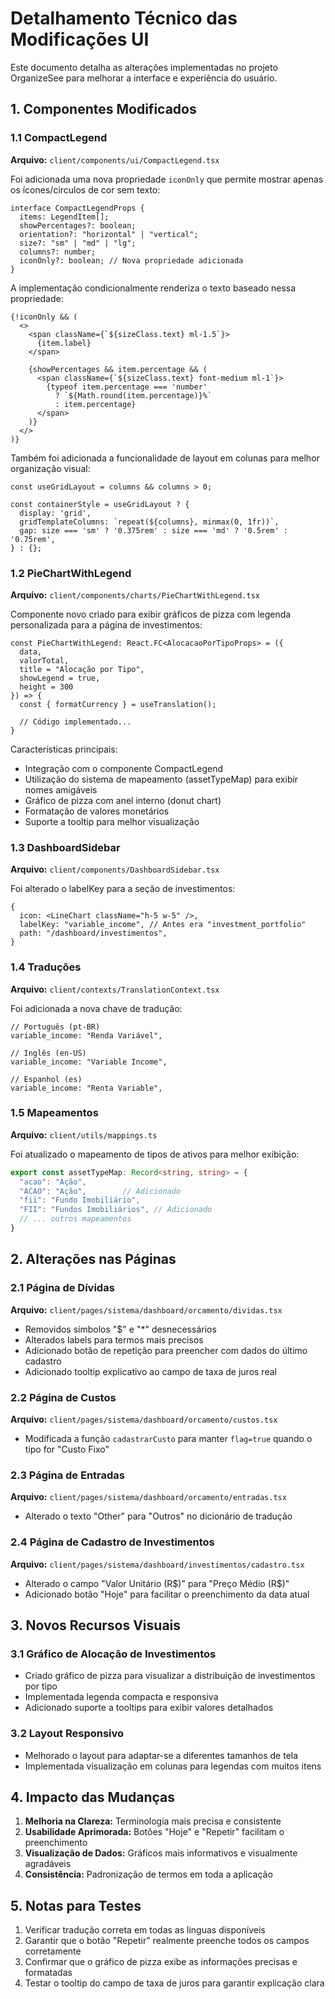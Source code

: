 # Detalhamento Técnico das Modificações UI

Este documento detalha as alterações implementadas no projeto OrganizeSee para melhorar a interface e experiência do usuário.

## 1. Componentes Modificados

### 1.1 CompactLegend

**Arquivo:** `client/components/ui/CompactLegend.tsx`

Foi adicionada uma nova propriedade `iconOnly` que permite mostrar apenas os ícones/círculos de cor sem texto:

```tsx
interface CompactLegendProps {
  items: LegendItem[];
  showPercentages?: boolean;
  orientation?: "horizontal" | "vertical";
  size?: "sm" | "md" | "lg";
  columns?: number; 
  iconOnly?: boolean; // Nova propriedade adicionada
}
```

A implementação condicionalmente renderiza o texto baseado nessa propriedade:

```tsx
{!iconOnly && (
  <>
    <span className={`${sizeClass.text} ml-1.5`}>
      {item.label}
    </span>
    
    {showPercentages && item.percentage && (
      <span className={`${sizeClass.text} font-medium ml-1`}>
        {typeof item.percentage === 'number' 
          ? `${Math.round(item.percentage)}%` 
          : item.percentage}
      </span>
    )}
  </>
)}
```

Também foi adicionada a funcionalidade de layout em colunas para melhor organização visual:

```tsx
const useGridLayout = columns && columns > 0;

const containerStyle = useGridLayout ? {
  display: 'grid',
  gridTemplateColumns: `repeat(${columns}, minmax(0, 1fr))`,
  gap: size === 'sm' ? '0.375rem' : size === 'md' ? '0.5rem' : '0.75rem',
} : {};
```

### 1.2 PieChartWithLegend

**Arquivo:** `client/components/charts/PieChartWithLegend.tsx`

Componente novo criado para exibir gráficos de pizza com legenda personalizada para a página de investimentos:

```tsx
const PieChartWithLegend: React.FC<AlocacaoPorTipoProps> = ({ 
  data, 
  valorTotal,
  title = "Alocação por Tipo",
  showLegend = true,
  height = 300
}) => {
  const { formatCurrency } = useTranslation();
  
  // Código implementado...
}
```

Características principais:
- Integração com o componente CompactLegend
- Utilização do sistema de mapeamento (assetTypeMap) para exibir nomes amigáveis
- Gráfico de pizza com anel interno (donut chart)
- Formatação de valores monetários
- Suporte a tooltip para melhor visualização

### 1.3 DashboardSidebar

**Arquivo:** `client/components/DashboardSidebar.tsx`

Foi alterado o labelKey para a seção de investimentos:

```tsx
{
  icon: <LineChart className="h-5 w-5" />,
  labelKey: "variable_income", // Antes era "investment_portfolio"
  path: "/dashboard/investimentos",
}
```

### 1.4 Traduções

**Arquivo:** `client/contexts/TranslationContext.tsx`

Foi adicionada a nova chave de tradução:

```tsx
// Português (pt-BR)
variable_income: "Renda Variável",

// Inglês (en-US)
variable_income: "Variable Income",

// Espanhol (es)
variable_income: "Renta Variable",
```

### 1.5 Mapeamentos

**Arquivo:** `client/utils/mappings.ts`

Foi atualizado o mapeamento de tipos de ativos para melhor exibição:

```typescript
export const assetTypeMap: Record<string, string> = {
  "acao": "Ação",
  "ACAO": "Ação",        // Adicionado
  "fii": "Fundo Imobiliário",
  "FII": "Fundos Imobiliários", // Adicionado
  // ... outros mapeamentos
}
```

## 2. Alterações nas Páginas

### 2.1 Página de Dívidas

**Arquivo:** `client/pages/sistema/dashboard/orcamento/dividas.tsx`

- Removidos símbolos "$" e "*" desnecessários
- Alterados labels para termos mais precisos
- Adicionado botão de repetição para preencher com dados do último cadastro
- Adicionado tooltip explicativo ao campo de taxa de juros real

### 2.2 Página de Custos

**Arquivo:** `client/pages/sistema/dashboard/orcamento/custos.tsx`

- Modificada a função `cadastrarCusto` para manter `flag=true` quando o tipo for "Custo Fixo"

### 2.3 Página de Entradas

**Arquivo:** `client/pages/sistema/dashboard/orcamento/entradas.tsx`

- Alterado o texto "Other" para "Outros" no dicionário de tradução

### 2.4 Página de Cadastro de Investimentos

**Arquivo:** `client/pages/sistema/dashboard/investimentos/cadastro.tsx`

- Alterado o campo "Valor Unitário (R$)" para "Preço Médio (R$)"
- Adicionado botão "Hoje" para facilitar o preenchimento da data atual

## 3. Novos Recursos Visuais

### 3.1 Gráfico de Alocação de Investimentos

- Criado gráfico de pizza para visualizar a distribuição de investimentos por tipo
- Implementada legenda compacta e responsiva
- Adicionado suporte a tooltips para exibir valores detalhados

### 3.2 Layout Responsivo

- Melhorado o layout para adaptar-se a diferentes tamanhos de tela
- Implementada visualização em colunas para legendas com muitos itens

## 4. Impacto das Mudanças

1. **Melhoria na Clareza:** Terminologia mais precisa e consistente
2. **Usabilidade Aprimorada:** Botões "Hoje" e "Repetir" facilitam o preenchimento
3. **Visualização de Dados:** Gráficos mais informativos e visualmente agradáveis
4. **Consistência:** Padronização de termos em toda a aplicação

## 5. Notas para Testes

1. Verificar tradução correta em todas as linguas disponíveis
2. Garantir que o botão "Repetir" realmente preenche todos os campos corretamente
3. Confirmar que o gráfico de pizza exibe as informações precisas e formatadas
4. Testar o tooltip do campo de taxa de juros para garantir explicação clara
